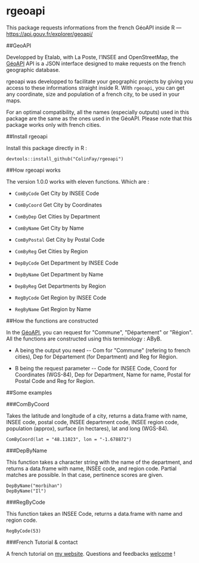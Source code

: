 # rgeoapi
This package requests informations from the french GéoAPI inside R — https://api.gouv.fr/explorer/geoapi/

##GeoAPI 

Developped by Etalab, with La Poste, l’INSEE and OpenStreetMap, the [GéoAPI](https://api.gouv.fr/explorer/geoapi/) API is a JSON interface designed to make requests on the french geographic database.

rgeoapi was developped to facilitate your geographic projects by giving you access to these informations straight inside R. With `rgeoapi`, you can get any coordinate, size and population of a french city, to be used in your maps. 

For an optimal compatibility, all the names (especially outputs) used in this package are the same as the ones used in the GéoAPI. Please note that this package works only with french cities.

##Install rgeoapi

Install this package directly in R : 

```{r}
devtools::install_github("ColinFay/rgeoapi")
```

##How rgeoapi works

The version 1.0.0 works with eleven functions. Which are :  

* `ComByCode` Get City by INSEE Code

* `ComByCoord` Get City by Coordinates

* `ComByDep` Get Cities by Department

* `ComByName` Get City by Name

* `ComByPostal` Get City by Postal Code

* `ComByReg` Get Cities by Region

* `DepByCode` Get Department by INSEE Code

* `DepByName` Get Department by Name

* `DepByReg` Get Departments by Region

* `RegByCode` Get Region by INSEE Code

* `RegByName` Get Region by Name

##How the functions are constructed

In the [GéoAPI](https://api.gouv.fr/api/geoapi.html), you can request for "Commune", "Département" or "Région". 
All the functions are constructed using this terminology : AByB.

* A being the output you need -- Com for "Commune" (refering to french cities), Dep for Département (for Department) and Reg for Région. 

* B being the request parameter -- Code for INSEE Code, Coord for Coordinates (WGS-84), Dep for Department, Name for name, Postal for Postal Code and Reg for Region.

##Some examples 

###ComByCoord 

Takes the latitude and longitude of a city, returns a data.frame with name, INSEE code, postal code, INSEE department code, INSEE region code, population (approx), surface (in hectares), lat and long (WGS-84).

```{r}
ComByCoord(lat = "48.11023", lon = "-1.678872") 
```

###DepByName 

This function takes a character string with the name of the department, and returns a data.frame with name, INSEE code, and region code. Partial matches are possible. In that case, pertinence scores are given.

```{r}
DepByName("morbihan")
DepByName("Il")
```

###RegByCode

This function takes an INSEE Code, returns a data.frame with name and region code.

```{r}
RegByCode(53)
```

###French Tutorial & contact

A french tutorial on [my website](http://colinfay.me/rgeoapi-v1/).
Questions and feedbacks [welcome](mailto:contact@colinfay.me) !

